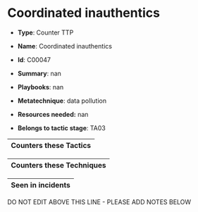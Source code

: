 # Coordinated inauthentics

* **Type**: Counter TTP

* **Name**: Coordinated inauthentics

* **Id**: C00047

* **Summary**: nan

* **Playbooks**: nan

* **Metatechnique**: data pollution

* **Resources needed:** nan

* **Belongs to tactic stage**: TA03


| Counters these Tactics |
| ---------------------- |



| Counters these Techniques |
| ------------------------- |



| Seen in incidents |
| ----------------- |


DO NOT EDIT ABOVE THIS LINE - PLEASE ADD NOTES BELOW